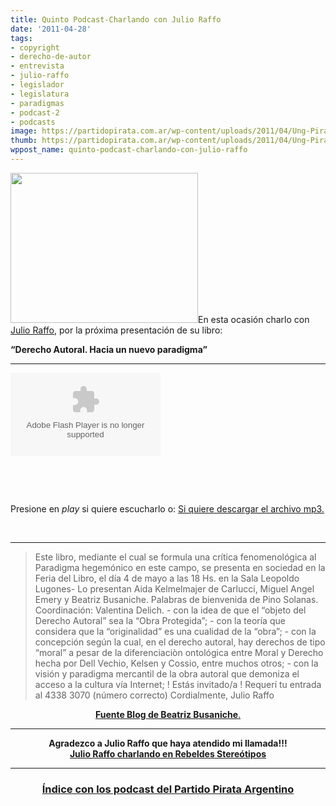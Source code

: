 ```yaml
---
title: Quinto Podcast-Charlando con Julio Raffo
date: '2011-04-28'
tags:
- copyright
- derecho-de-autor
- entrevista
- julio-raffo
- legislador
- legislatura
- paradigmas
- podcast-2
- podcasts
image: https://partidopirata.com.ar/wp-content/uploads/2011/04/Ung-Pirat-gubben.png
thumb: https://partidopirata.com.ar/wp-content/uploads/2011/04/Ung-Pirat-gubben.png
wppost_name: quinto-podcast-charlando-con-julio-raffo
---
```


<a href="https://partidopirata.com.ar/wp-content/uploads/2011/04/Ung-Pirat-gubben.png"><img class="aligncenter size-medium wp-image-849" title="Ung Pirat gubben" src="https://partidopirata.com.ar/wp-content/uploads/2011/04/Ung-Pirat-gubben-300x240.png" alt="" width="300" height="240" /></a>En esta ocasión charlo con <a href="http://julioraffo.com/" target="_blank"> Julio Raffo,</a> por la próxima presentación de su libro:

<strong>“Derecho Autoral. Hacia un nuevo paradigma”</strong>

<hr />

<object id="player635275" width="240" height="133" type="application/x-shockwave-flash" data="http://www.ivoox.com/playerivoox_ee_635275_1.html"><param name="movie" value="http://www.ivoox.com/playerivoox_ee_635275_1.html" /><param name="AllowScriptAccess" value="always" /><param name="allowFullScreen" value="true" /><param name="wmode" value="transparent" /><embed type="application/x-shockwave-flash" width="240" height="133" src="http://www.ivoox.com/playerivoox_ee_635275_1.html" allowfullscreen="true" wmode="transparent" allowscriptaccess="always"></embed></object>

&nbsp;

&nbsp;

Presione en <em>play</em> si quiere escucharlo o:
<a href="http://www.ivoox.com/quinto-podcast-del-partido-pirata-argentino-charlando-julio_md_635275_1.mp3" target="_blank">Si quiere descargar el archivo mp3.</a>

&nbsp;

<hr />

<blockquote>Este libro, mediante el cual se formula una crítica  fenomenológica al Paradigma hegemónico en este campo, se presenta en  sociedad en la Feria del Libro, el día 4 de mayo a las 18 Hs. en la Sala  Leopoldo Lugones-  Lo presentan Aida Kelmelmajer de Carlucci, Miguel  Angel Emery y Beatriz Busaniche. Palabras de bienvenida de Pino Solanas.  Coordinación: Valentina Delich.
- con la idea de que el “objeto del Derecho Autoral” sea la “Obra
Protegida”;
- con la teoría que considera que la “originalidad” es una cualidad de la “obra”;
- con la concepción según la cual, en el derecho autoral, hay derechos  de tipo “moral” a pesar de la diferenciaciòn ontológica entre Moral y  Derecho hecha por Dell Vechio, Kelsen y Cossio, entre muchos otros;
- con la visión y paradigma mercantil de la obra autoral que demoniza el acceso a la cultura vía Internet;
! Estás invitado/a !
Requerí tu entrada al 4338 3070 (número correcto)
Cordialmente, Julio Raffo</blockquote>
<div style="text-align: center;"><a href="http://www.bea.org.ar/2011/04/derecho-autoral-hacia-un-nuevo-paradigma/" target="_blank"><strong>Fuente Blog de Beatriz Busaniche</strong>.</a></div>

<hr />

<div style="text-align: center;"><strong>Agradezco a Julio Raffo que haya atendido mi llamada!!!</strong></div>
<div style="text-align: center;"><strong><a href="https://partidopirata.com.ar/979/julio-raffo-en-rebeldes-stereotipos-analizando-lo-que-dijo-jorge-coscia">Julio Raffo charlando en Rebeldes Stereótipos</a>
</strong></div>

<hr />

<h3 style="text-align: center;"><a rel="bookmark" href="../857/indice-con-los-podcast-del-partido-pirata-argentino">Índice con los podcast del Partido Pirata Argentino</a></h3>
